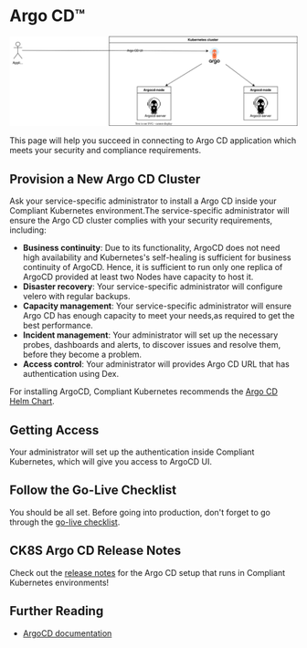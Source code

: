 Argo CD™
=======

![ArgoCD Deployment Model](img/argocd.drawio.svg)

This page will help you succeed in connecting to Argo CD application which meets your security and compliance requirements.

## Provision a New Argo CD Cluster

Ask your service-specific administrator to install a Argo CD inside your Compliant Kubernetes environment.The service-specific administrator will ensure the Argo CD cluster complies with your security requirements, including:

* **Business continuity**: Due to its functionality, ArgoCD does not need high availability and Kubernetes's self-healing is sufficient for business continuity of ArgoCD. Hence, it is sufficient to run only one replica of ArgoCD provided at least two Nodes have capacity to host it.
* **Disaster recovery**: Your service-specific administrator will configure velero with regular backups.
* **Capacity management**: Your service-specific administrator will ensure Argo CD has enough capacity to meet your needs,as required to get the best performance.
* **Incident management**: Your administrator will set up the necessary probes, dashboards and alerts, to discover issues and resolve them, before they become a problem.
* **Access control**: Your administrator will provides Argo CD URL that has authentication using Dex.

For installing ArgoCD, Compliant Kubernetes recommends the [Argo CD Helm Chart](https://argoproj.github.io/argo-helm/).

## Getting Access

Your administrator will set up the authentication inside Compliant Kubernetes, which will give you access to ArgoCD UI.

## Follow the Go-Live Checklist

You should be all set.
Before going into production, don't forget to go through the [go-live checklist](../go-live.md).

## CK8S Argo CD Release Notes

Check out the [release notes](../../release-notes/argocd.md) for the Argo CD setup that runs in Compliant Kubernetes environments!

## Further Reading

* [ArgoCD documentation](https://argo-cd.readthedocs.io/en/stable/)
